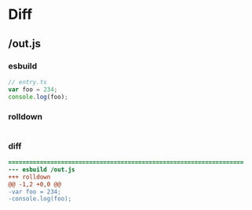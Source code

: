 # Diff
## /out.js
### esbuild
```js
// entry.ts
var foo = 234;
console.log(foo);
```
### rolldown
```js

```
### diff
```diff
===================================================================
--- esbuild	/out.js
+++ rolldown	
@@ -1,2 +0,0 @@
-var foo = 234;
-console.log(foo);

```